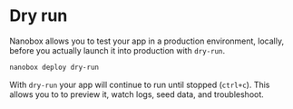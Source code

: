 # Dry run

Nanobox allows you to test your app in a production environment, locally, before you actually launch it into production with `dry-run`.

```bash
nanobox deploy dry-run
```

With `dry-run` your app will continue to run until stopped (`ctrl+c`). This allows you to to preview it, watch logs, seed data, and troubleshoot.
